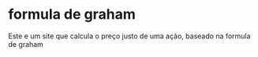 # formula de graham
 Este e um site que calcula o preço justo de uma ação, baseado na formula de graham
